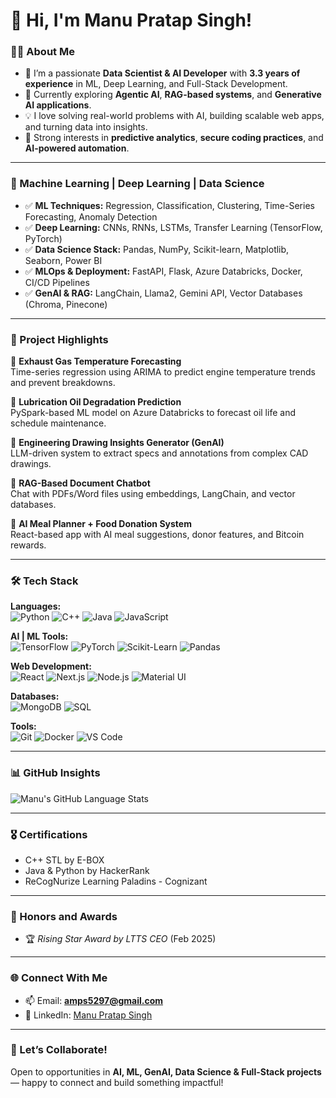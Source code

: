 # 👋 Hi, I'm Manu Pratap Singh!  

### 👨‍💻 About Me  
- 🔭 I’m a passionate **Data Scientist & AI Developer** with **3.3 years of experience** in ML, Deep Learning, and Full-Stack Development.  
- 🤖 Currently exploring **Agentic AI**, **RAG-based systems**, and **Generative AI applications**.  
- 💡 I love solving real-world problems with AI, building scalable web apps, and turning data into insights.  
- 🧠 Strong interests in **predictive analytics**, **secure coding practices**, and **AI-powered automation**.

---

### 🚀 Machine Learning | Deep Learning | Data Science  
- ✅ **ML Techniques:** Regression, Classification, Clustering, Time-Series Forecasting, Anomaly Detection  
- ✅ **Deep Learning:** CNNs, RNNs, LSTMs, Transfer Learning (TensorFlow, PyTorch)  
- ✅ **Data Science Stack:** Pandas, NumPy, Scikit-learn, Matplotlib, Seaborn, Power BI  
- ✅ **MLOps & Deployment:** FastAPI, Flask, Azure Databricks, Docker, CI/CD Pipelines  
- ✅ **GenAI & RAG:** LangChain, Llama2, Gemini API, Vector Databases (Chroma, Pinecone)

---

### 🌟 Project Highlights  
🔹 **Exhaust Gas Temperature Forecasting**  
Time-series regression using ARIMA to predict engine temperature trends and prevent breakdowns.

🔹 **Lubrication Oil Degradation Prediction**  
PySpark-based ML model on Azure Databricks to forecast oil life and schedule maintenance.

🔹 **Engineering Drawing Insights Generator (GenAI)**  
LLM-driven system to extract specs and annotations from complex CAD drawings.

🔹 **RAG-Based Document Chatbot**  
Chat with PDFs/Word files using embeddings, LangChain, and vector databases.

🔹 **AI Meal Planner + Food Donation System**  
React-based app with AI meal suggestions, donor features, and Bitcoin rewards.

---

### 🛠 Tech Stack  

**Languages:**  
![Python](https://img.shields.io/badge/Python-3776AB?style=for-the-badge&logo=python&logoColor=white)
![C++](https://img.shields.io/badge/C++-00599C?style=for-the-badge&logo=cplusplus&logoColor=white)
![Java](https://img.shields.io/badge/Java-007396?style=for-the-badge&logo=java&logoColor=white)
![JavaScript](https://img.shields.io/badge/JavaScript-F7DF1E?style=for-the-badge&logo=javascript&logoColor=black)

**AI | ML Tools:**  
![TensorFlow](https://img.shields.io/badge/TensorFlow-FF6F00?style=for-the-badge&logo=tensorflow&logoColor=white)
![PyTorch](https://img.shields.io/badge/PyTorch-EE4C2C?style=for-the-badge&logo=pytorch&logoColor=white)
![Scikit-Learn](https://img.shields.io/badge/Scikit--Learn-F7931E?style=for-the-badge&logo=scikitlearn&logoColor=white)
![Pandas](https://img.shields.io/badge/Pandas-150458?style=for-the-badge&logo=pandas&logoColor=white)

**Web Development:**  
![React](https://img.shields.io/badge/React-61DAFB?style=for-the-badge&logo=react&logoColor=black)
![Next.js](https://img.shields.io/badge/Next.js-000000?style=for-the-badge&logo=next.js&logoColor=white)
![Node.js](https://img.shields.io/badge/Node.js-339933?style=for-the-badge&logo=nodedotjs&logoColor=white)
![Material UI](https://img.shields.io/badge/Material--UI-0081CB?style=for-the-badge&logo=mui&logoColor=white)

**Databases:**  
![MongoDB](https://img.shields.io/badge/MongoDB-47A248?style=for-the-badge&logo=mongodb&logoColor=white)
![SQL](https://img.shields.io/badge/SQL-4479A1?style=for-the-badge&logo=postgresql&logoColor=white)

**Tools:**  
![Git](https://img.shields.io/badge/Git-F05032?style=for-the-badge&logo=git&logoColor=white)
![Docker](https://img.shields.io/badge/Docker-2496ED?style=for-the-badge&logo=docker&logoColor=white)
![VS Code](https://img.shields.io/badge/VS%20Code-007ACC?style=for-the-badge&logo=visualstudiocode&logoColor=white)

---

### 📊 GitHub Insights  
![Manu's GitHub Language Stats](https://github-readme-stats.vercel.app/api/top-langs/?username=manu9458&layout=compact&theme=radical)

---

### 🎖 Certifications  
- C++ STL by E-BOX  
- Java & Python by HackerRank  
- ReCogNurize Learning Paladins - Cognizant

---

### 🏅 Honors and Awards  
- 🏆 *Rising Star Award by LTTS CEO* (Feb 2025)

---

### 🌐 Connect With Me  
- 📫 Email: **amps5297@gmail.com**  
- 💼 LinkedIn: [Manu Pratap Singh](https://www.linkedin.com/in/manupratapsingh)

---

### 💬 Let’s Collaborate!  
Open to opportunities in **AI, ML, GenAI, Data Science & Full-Stack projects** — happy to connect and build something impactful!  
